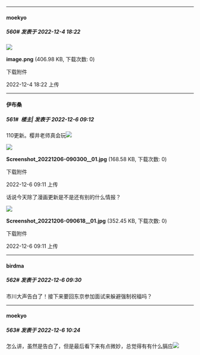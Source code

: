 

*****

####  moekyo  
##### 560#       发表于 2022-12-4 18:22

<img src="https://img.saraba1st.com/forum/202212/04/182236agmeywk7ygogmhyy.png" referrerpolicy="no-referrer">

<strong>image.png</strong> (406.98 KB, 下载次数: 0)

下载附件

2022-12-4 18:22 上传



*****

####  伊布桑  
##### 561#         楼主| 发表于 2022-12-6 09:12

110更新。樱井老师真会玩<img src="https://static.saraba1st.com/image/smiley/face2017/068.png" referrerpolicy="no-referrer">

<img src="https://img.saraba1st.com/forum/202212/06/091140t5460qp5i6k2qlk9.jpg" referrerpolicy="no-referrer">

<strong>Screenshot_20221206-090300__01.jpg</strong> (168.58 KB, 下载次数: 0)

下载附件

2022-12-6 09:11 上传

话说今天除了漫画更新是不是还有别的什么情报？

<img src="https://img.saraba1st.com/forum/202212/06/091139cb8tnlql8v9fbfb1.jpg" referrerpolicy="no-referrer">

<strong>Screenshot_20221206-090618__01.jpg</strong> (352.45 KB, 下载次数: 0)

下载附件

2022-12-6 09:11 上传



*****

####  birdma  
##### 562#       发表于 2022-12-6 09:30

市川大声告白了！接下来要回东京参加面试来躲避强制祝福吗？



*****

####  moekyo  
##### 563#       发表于 2022-12-6 10:24

怎么讲，虽然是告白了，但是最后看下来有点微妙，总觉得有有什么膈应<img src="https://static.saraba1st.com/image/smiley/face2017/094.png" referrerpolicy="no-referrer">

